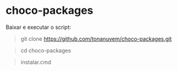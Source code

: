 # choco-packages

Baixar e executar o script:

> git clone https://github.com/tonanuvem/choco-packages.git

> cd choco-packages

> instalar.cmd
